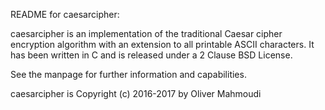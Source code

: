 README for caesarcipher:

caesarcipher is an implementation of the traditional Caesar cipher encryption algorithm with an extension to all printable ASCII characters. It has been written in C and is released under a 2 Clause BSD License.

See the manpage for further information and capabilities.

caesarcipher is Copyright (c) 2016-2017 by Oliver Mahmoudi
